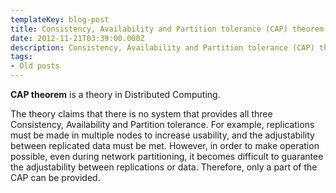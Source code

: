 ```yaml
---
templateKey: blog-post
title: Consistency, Availability and Partition tolerance (CAP) theorem
date: 2012-11-21T03:39:00.000Z
description: Consistency, Availability and Partition tolerance (CAP) theorem
tags:
- Old posts
---
```


  

**CAP theorem** is a theory in Distributed Computing.

  

The theory claims that there is no system that provides all three Consistency, Availability and Partition tolerance. For example, replications must be made in multiple nodes to increase usability, and the adjustability between replicated data must be met. However, in order to make operation possible, even during network partitioning, it becomes difficult to guarantee the adjustability between replications or data. Therefore, only a part of the CAP can be provided.